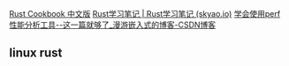 [Rust Cookbook 中文版](https://rustwiki.org/zh-CN/rust-cookbook/intro.html)
[Rust学习笔记 | Rust学习笔记 (skyao.io)](https://skyao.io/learning-rust/docs.html)
[学会使用perf性能分析工具--这一篇就够了_漫游嵌入式的博客-CSDN博客](https://blog.csdn.net/qq_38131812/article/details/123048333)

## linux rust

